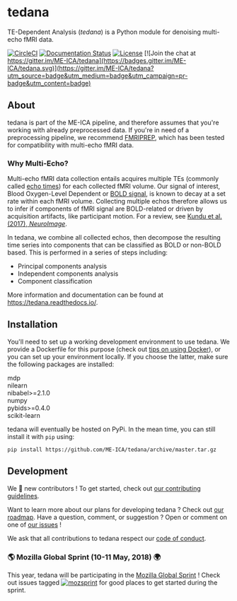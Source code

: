# tedana

TE-Dependent Analysis (_tedana_) is a Python module for denoising multi-echo fMRI data.

[![CircleCI](https://circleci.com/gh/ME-ICA/tedana.svg?style=shield)](https://circleci.com/gh/ME-ICA/tedana)
[![Documentation Status](https://readthedocs.org/projects/tedana/badge/?version=latest)](http://tedana.readthedocs.io/en/latest/?badge=latest)
[![License](https://img.shields.io/badge/License-LGPL%202.0-blue.svg)](https://opensource.org/licenses/LGPL-2.1)
[![Join the chat at https://gitter.im/ME-ICA/tedana](https://badges.gitter.im/ME-ICA/tedana.svg)](https://gitter.im/ME-ICA/tedana?utm_source=badge&utm_medium=badge&utm_campaign=pr-badge&utm_content=badge)


## About

tedana is part of the ME-ICA pipeline, and therefore assumes that you're working with already preprocessed data. If you're in need of a preprocessing pipeline, we recommend [FMRIPREP](https://github.com/poldracklab/fmriprep/), which has been tested for compatibility with multi-echo fMRI data.

### Why Multi-Echo?

Multi-echo fMRI data collection entails acquires multiple TEs (commonly called [echo times](http://mriquestions.com/tr-and-te.html)) for each collected fMRI volume.
Our signal of interest, Blood Oxygen-Level Dependent or [BOLD signal](http://www.fil.ion.ucl.ac.uk/spm/course/slides10-zurich/Kerstin_BOLD.pdf), is known to decay at a set rate within each fMRI volume.
Collecting multiple echos therefore allows us to infer if components of fMRI signal are BOLD-related or driven by acquisition artifacts, like participant motion.
For a review, see [Kundu et al. (2017), _NeuroImage_](https://paperpile.com/shared/eH3PPu).

In tedana, we combine all collected echos, then decompose the resulting time series into components that can be classified as BOLD or non-BOLD based. This is performed in a series of steps including:

* Principal components analysis
* Independent components analysis
* Component classification

More information and documentation can be found at https://tedana.readthedocs.io/.

## Installation

You'll need to set up a working development environment to use tedana. We provide a Dockerfile for this purpose (check out [tips on using Docker](https://neurohackweek.github.io/docker-for-scientists/)), or you can set up your environment locally. If you choose the latter, make sure the following packages are installed:

mdp  
nilearn  
nibabel>=2.1.0  
numpy  
pybids>=0.4.0  
scikit-learn  

tedana will eventually be hosted on PyPi. In the mean time, you can still install it with `pip` using:

```
pip install https://github.com/ME-ICA/tedana/archive/master.tar.gz
```

## Development

We :yellow_heart: new contributors ! To get started, check out [our contributing guidelines](https://github.com/ME-ICA/tedana/blob/master/CONTRIBUTING.md).

Want to learn more about our plans for developing tedana ? Check out [our roadmap](https://github.com/ME-ICA/tedana/projects). Have a question, comment, or suggestion ? Open or comment on one of [our issues](https://github.com/ME-ICA/tedana/issues) !

We ask that all contributions to tedana respect our [code of conduct](https://github.com/ME-ICA/tedana/blob/master/Code_of_Conduct.md).

### :earth_americas: Mozilla Global Sprint (10-11 May, 2018) :earth_africa:

This year, tedana will be participating in the [Mozilla Global Sprint](https://foundation.mozilla.org/opportunity/global-sprint/) !
Check out issues tagged [![mozsprint](https://img.shields.io/badge/-mozsprint-0052cc.svg)](https://github.com/ME-ICA/tedana/labels/mozsprint) for good places to get started during the sprint.
